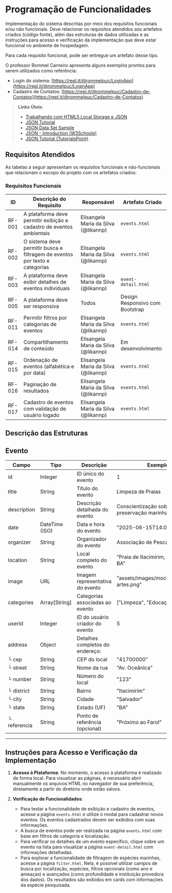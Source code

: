 # Programação de Funcionalidades

Implementação do sistema descritas por meio dos requisitos funcionais e/ou não funcionais. Deve relacionar os requisitos atendidos aos artefatos criados (código fonte), além das estruturas de dados utilizadas e as instruções para acesso e verificação da implementação que deve estar funcional no ambiente de hospedagem.

Para cada requisito funcional, pode ser entregue um artefato desse tipo.

O professor Rommel Carneiro apresenta alguns exemplos prontos para serem utilizados como referência:

* Login do sistema: [https://repl.it/@rommelpuc/LoginApp](https://repl.it/@rommelpuc/LoginApp)
* Cadastro de Contatos: [https://repl.it/@rommelpuc/Cadastro-de-Contatos](https://repl.it/@rommelpuc/Cadastro-de-Contatos)

> **Links Úteis**:
>
> * [Trabalhando com HTML5 Local Storage e JSON](https://www.devmedia.com.br/trabalhando-com-html5-local-storage-e-json/29045)
> * [JSON Tutorial](https://www.w3resource.com/JSON)
> * [JSON Data Set Sample](https://opensource.adobe.com/Spry/samples/data_region/JSONDataSetSample.html)
> * [JSON - Introduction (W3Schools)](https://www.w3schools.com/js/js_json_intro.asp)
> * [JSON Tutorial (TutorialsPoint)](https://www.tutorialspoint.com/json/index.htm)

## Requisitos Atendidos

As tabelas a seguir apresentam os requisitos funcionais e não-funcionais que relacionam o escopo do projeto com os artefatos criados:

### Requisitos Funcionais

| ID     | Descrição do Requisito                                                                                        | Responsável                          | Artefato Criado                    |
| ------ | ------------------------------------------------------------------------------------------------------------- | ------------------------------------ | ---------------------------------- |
| RF-001 | A plataforma deve permitir exibição e cadastro de eventos ambientais                                          | Elisangela Maria da Silva (@likannp) | `events.html`                      |
| RF-002 | O sistema deve permitir busca e filtragem de eventos por texto e categorias                                   | Elisangela Maria da Silva (@likannp) | `events.html`                      |
| RF-003 | A plataforma deve exibir detalhes de eventos individuais                                                      | Elisangela Maria da Silva (@likannp) | `event-detail.html`                |
| RF-005 | A plataforma deve ser responsiva                                                                              | Todos                                | Design Responsivo com Bootstrap    |
| RF-011 | Permitir filtros por categorias de eventos                                                                    | Elisangela Maria da Silva (@likannp) | `events.html`                      |
| RF-014 | Compartilhamento de conteúdo                                                                                  | Elisangela Maria da Silva (@likannp) | Em desenvolvimento                 |
| RF-015 | Ordenação de eventos (alfabética e por data)                                                                  | Elisangela Maria da Silva (@likannp) | `events.html`                      |
| RF-016 | Paginação de resultados                                                                                       | Elisangela Maria da Silva (@likannp) | `events.html`                      |
| RF-017 | Cadastro de eventos com validação de usuário logado                                                           | Elisangela Maria da Silva (@likannp) | `events.html`                      |

## Descrição das Estruturas

## Evento

| Campo          | Tipo             | Descrição                                   | Exemplo                                      |
| -------------- | ---------------- | ------------------------------------------- | -------------------------------------------- |
| id             | Integer          | ID único do evento                          | 1                                            |
| title          | String           | Título do evento                            | Limpeza de Praias                            |
| description    | String           | Descrição detalhada do evento               | Conscientização sobre preservação marinha    |
| date           | DateTime (ISO)   | Data e hora do evento                       | "2025-06-15T14:00:00"                        |
| organizer      | String           | Organizador do evento                       | Associação de Pescadores                     |
| location       | String           | Local completo do evento                    | "Praia de Itacimirim, Salvador - BA"         |
| image          | URL              | Imagem representativa do evento             | "assets/images/mockups/oficina-artes.png"    |
| categories     | Array[String]    | Categorias associadas ao evento             | ["Limpeza", "Educação"]                      |
| userId         | Integer          | ID do usuário criador do evento             | 5                                            |
| address        | Object           | Detalhes completos do endereço:             |                                              |
| └ cep          | String           | CEP do local                                | "41700000"                                   |
| └ street       | String           | Nome da rua                                 | "Av. Oceânica"                               |
| └ number       | String           | Número do local                             | "123"                                        |
| └ district     | String           | Bairro                                      | "Itacimirim"                                 |
| └ city         | String           | Cidade                                      | "Salvador"                                   |
| └ state        | String           | Estado (UF)                                 | "BA"                                         |
| └ referencia   | String           | Ponto de referência (opcional)              | "Próximo ao Farol"   

---

## Instruções para Acesso e Verificação da Implementação

1. **Acesso à Plataforma**:
   No momento, o acesso à plataforma é realizado de forma local. Para visualizar as páginas, é necessário abrir manualmente os arquivos HTML no navegador de sua preferência, diretamente a partir do diretório onde estão salvos.

2. **Verificação de Funcionalidades**:

   * Para testar a funcionalidade de exibição e cadastro de eventos, acesse a página `events.html` e utilize o modal para cadastrar novos eventos. Os eventos cadastrados devem ser exibidos com suas informações.
   * A busca de eventos pode ser realizada na página `events.html` com base em filtros de categoria e localização.
   * Para verificar os detalhes de um evento específico, clique sobre um evento na lista para visualizar a página `event-detail.html` com informações detalhadas.
   * Para explorar a funcionalidade de filtragem de espécies marinhas, acesse a página `filter.html`. Nela, é possível utilizar campos de busca por localização, espécies, filtros opcionais (como ano e ameaças) e avançados (como profundidade e instituição provedora dos dados). Os resultados são exibidos em cards com informações da espécie pesquisada.
